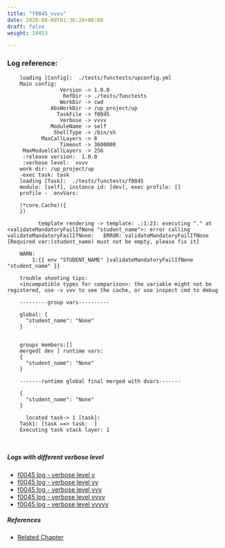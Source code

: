 ```yaml
---
title: "f0045_vvvv"
date: 2020-08-09T01:36:28+88:00
draft: false
weight: 10453

---
```


### Log reference: <no value>

```
    loading [Config]:  ./tests/functests/upconfig.yml
    Main config:
                 Version -> 1.0.0
                  RefDir -> ./tests/functests
                 WorkDir -> cwd
              AbsWorkDir -> /up_project/up
                TaskFile -> f0045
                 Verbose -> vvvv
              ModuleName -> self
               ShellType -> /bin/sh
           MaxCallLayers -> 8
                 Timeout -> 3600000
     MaxModuelCallLayers -> 256
     :release version:  1.0.0
     :verbose level:  vvvv
    work dir: /up_project/up
    -exec task: task
    loading [Task]:  ./tests/functests/f0045
    module: [self], instance id: [dev], exec profile: []
    profile -  envVars:
    
    (*core.Cache)({
    })
    
          template rendering -> template: .:1:23: executing "." at <validateMandatoryFailIfNone "student_name">: error calling validateMandatoryFailIfNone:   ERROR: validateMandatoryFailIfNone [Required var:(student_name) must not be empty, please fix it]
    
    WARN:
        1:{{ env "STUDENT_NAME" |validateMandatoryFailIfNone "student_name" }}
    
    trouble shooting tips:
    <incompatible types for comparison>: the variable might not be registered, use -v vvv to see the cache, or use inspect cmd to debug
    
    ---------group vars----------
    
    global: {
      "student_name": "None"
    }
    
    
    groups members:[]
    merged[ dev ] runtime vars:
    {
      "student_name": "None"
    }
    
    -------runtime global final merged with dvars-------
    
    {
      "student_name": "None"
    }
    
      located task-> 1 [task]: 
    Task1: [task ==> task:  ]
    Executing task stack layer: 1
    
    
```

##### Logs with different verbose level
* [f0045 log - verbose level v](../../logs/f0045_v)
* [f0045 log - verbose level vv](../../logs/f0045_vv)
* [f0045 log - verbose level vvv](../../logs/f0045_vvv)
* [f0045 log - verbose level vvvv](../../logs/f0045_vvvv)
* [f0045 log - verbose level vvvvv](../../logs/f0045_vvvvv)

##### References
* [Related Chapter](../../env-vars/f0045)
